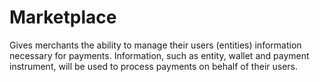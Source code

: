 # Marketplace

Gives merchants the ability to manage their users (entities) information necessary for payments.
Information, such as entity, wallet and payment instrument, will be used to process payments on behalf of their users.
